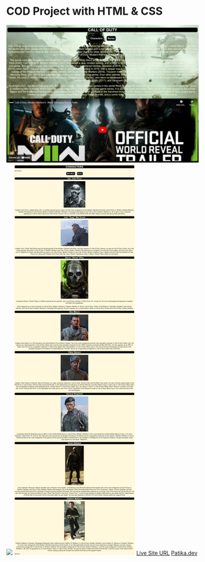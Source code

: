 # COD Project with HTML & CSS
![](img/ss.png)
![](img/ss2.png)
![](img/ss3.png)
[Live Site URL](https://idrisyigit.github.io/Call-of-Duty/)
[Patika.dev](https://app.patika.dev/yigitmustu)